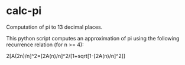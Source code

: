 # calc-pi
Computation of pi to 13 decimal places.

This python script computes an approximation of pi using
the following recurrence relation (for n >= 4):

2[A(2n)/n]^2=[2A(n)/n]^2/[1+sqrt[1-[2A(n)/n]^2]]
